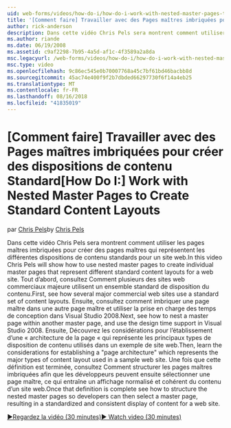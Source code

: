 ```yaml
---
uid: web-forms/videos/how-do-i/how-do-i-work-with-nested-master-pages-to-create-standard-content-layouts
title: '[Comment faire] Travailler avec des Pages maîtres imbriquées pour créer des dispositions de contenu Standard | Microsoft Docs'
author: rick-anderson
description: Dans cette vidéo Chris Pels sera montrent comment utiliser les pages maîtres imbriquées pour créer des pages maîtres qui représentent les différentes dispositions de contenu standards pour un w...
ms.author: riande
ms.date: 06/19/2008
ms.assetid: c9af2298-7b95-4a5d-af1c-4f3589a2a8da
msc.legacyurl: /web-forms/videos/how-do-i/how-do-i-work-with-nested-master-pages-to-create-standard-content-layouts
msc.type: video
ms.openlocfilehash: 9c86ec545e0b70007768a45c7bf61bd46bacbb8d
ms.sourcegitcommit: 45ac74e400f9f2b7dbded66297730f6f14a4eb25
ms.translationtype: MT
ms.contentlocale: fr-FR
ms.lasthandoff: 08/16/2018
ms.locfileid: "41835019"
---
```

<a name="how-do-i-work-with-nested-master-pages-to-create-standard-content-layouts"></a><span data-ttu-id="ce569-103">[Comment faire] Travailler avec des Pages maîtres imbriquées pour créer des dispositions de contenu Standard</span><span class="sxs-lookup"><span data-stu-id="ce569-103">[How Do I:] Work with Nested Master Pages to Create Standard Content Layouts</span></span>
====================
<span data-ttu-id="ce569-104">par [Chris Pels](https://twitter.com/chrispels)</span><span class="sxs-lookup"><span data-stu-id="ce569-104">by [Chris Pels](https://twitter.com/chrispels)</span></span>

<span data-ttu-id="ce569-105">Dans cette vidéo Chris Pels sera montrent comment utiliser les pages maîtres imbriquées pour créer des pages maîtres qui représentent les différentes dispositions de contenu standards pour un site web.</span><span class="sxs-lookup"><span data-stu-id="ce569-105">In this video Chris Pels will show how to use nested master pages to create individual master pages that represent different standard content layouts for a web site.</span></span> <span data-ttu-id="ce569-106">Tout d’abord, consultez Comment plusieurs des sites web commerciaux majeure utilisent un ensemble standard de disposition du contenu.</span><span class="sxs-lookup"><span data-stu-id="ce569-106">First, see how several major commercial web sites use a standard set of content layouts.</span></span> <span data-ttu-id="ce569-107">Ensuite, consultez comment imbriquer une page maître dans une autre page maître et utiliser la prise en charge des temps de conception dans Visual Studio 2008.</span><span class="sxs-lookup"><span data-stu-id="ce569-107">Next, see how to nest a master page within another master page, and use the design time support in Visual Studio 2008.</span></span> <span data-ttu-id="ce569-108">Ensuite, Découvrez les considérations pour l’établissement d’une « architecture de la page « qui représente les principaux types de disposition de contenu utilisés dans un exemple de site web.</span><span class="sxs-lookup"><span data-stu-id="ce569-108">Then, learn the considerations for establishing a "page architecture" which represents the major types of content layout used in a sample web site.</span></span> <span data-ttu-id="ce569-109">Une fois que cette définition est terminée, consultez Comment structurer les pages maîtres imbriquées afin que les développeurs peuvent ensuite sélectionner une page maître, ce qui entraîne un affichage normalisé et cohérent du contenu d’un site web.</span><span class="sxs-lookup"><span data-stu-id="ce569-109">Once that definition is complete see how to structure the nested master pages so developers can then select a master page, resulting in a standardized and consistent display of content for a web site.</span></span>

[<span data-ttu-id="ce569-110">&#9654;Regardez la vidéo (30 minutes)</span><span class="sxs-lookup"><span data-stu-id="ce569-110">&#9654; Watch video (30 minutes)</span></span>](https://channel9.msdn.com/Blogs/ASP-NET-Site-Videos/how-do-i-work-with-nested-master-pages-to-create-standard-content-layouts)
